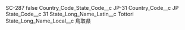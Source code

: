 <?xml version="1.0" encoding="UTF-8"?>
<CustomMetadata xmlns="http://soap.sforce.com/2006/04/metadata" xmlns:xsi="http://www.w3.org/2001/XMLSchema-instance" xmlns:xsd="http://www.w3.org/2001/XMLSchema">
    <label>SC-287</label>
    <protected>false</protected>
    <values>
        <field>Country_Code_State_Code__c</field>
        <value xsi:type="xsd:string">JP-31</value>
    </values>
    <values>
        <field>Country_Code__c</field>
        <value xsi:type="xsd:string">JP</value>
    </values>
    <values>
        <field>State_Code__c</field>
        <value xsi:type="xsd:string">31</value>
    </values>
    <values>
        <field>State_Long_Name_Latin__c</field>
        <value xsi:type="xsd:string">Tottori</value>
    </values>
    <values>
        <field>State_Long_Name_Local__c</field>
        <value xsi:type="xsd:string">鳥取県</value>
    </values>
</CustomMetadata>
